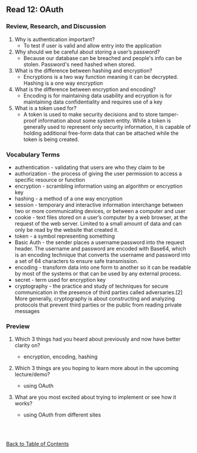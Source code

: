 ## Read 12: OAuth

### Review, Research, and Discussion

1. Why is authentication important?
   - To test if user is valid and allow entry into the application
1. Why should we be careful about storing a user’s password?
   - Because our database can be breached and people's info can be stolen. Password's need hashed when stored.
1. What is the difference between hashing and encryption?
   - Encryptions is a two way function meaning it can be decrypted. Hashing is a one way encryption
1. What is the difference between encryption and encoding?
   - Encoding is for maintaining data usability and ecryption is for maintaining data confidentiality and requires use of a key
1. What is a token used for?
   - A token is used to make security decisions and to store tamper-proof information about some system entity. While a token is generally used to represent only security information, it is capable of holding additional free-form data that can be attached while the token is being created.

### Vocabulary Terms

- authentication - validating that users are who they claim to be
- authorization - the process of giving the user permission to access a specific resource or function
- encryption - scrambling information using an algorithm or encryption key
- hashing - a method of a one way encryption
- session - temporary and interactive information interchange between two or more communicating devices, or between a computer and user
- cookie - text files stored on a user’s computer by a web browser, at the request of the web server. Limited to a small amount of data and can only be read by the website that created it.
- token - a symbol representing something
- Basic Auth - the sender places a username:password into the request header. The username and password are encoded with Base64, which is an encoding technique that converts the username and password into a set of 64 characters to ensure safe transmission.
- encoding - transform data into one form to another so it can be readable by most of the systems or that can be used by any external process.
- secret - term used for encryption key
- cryptography - the practice and study of techniques for secure communication in the presence of third parties called adversaries.[2] More generally, cryptography is about constructing and analyzing protocols that prevent third parties or the public from reading private messages

### Preview

1. Which 3 things had you heard about previously and now have better clarity on?

   - encryption, encoding, hashing

1. Which 3 things are you hoping to learn more about in the upcoming lecture/demo?

   - using OAuth

1. What are you most excited about trying to implement or see how it works?
   - using OAuth from different sites

<br>
<br>

[Back to Table of Contents](README.md)
